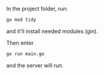 In the project folder, run:
```sh
go mod tidy
```
and it'll install needed modules (gin).

Then enter
```sh
go run main.go
```
and the server will run.